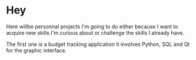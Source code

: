 # Hey
Here willbe personnal projects I'm going to do either because I want to acquire new skills I'm curious about or challenge the skills I already have.

The first one is a budget tracking application it involves Python, SQL and Qt for the graphic interface. 
